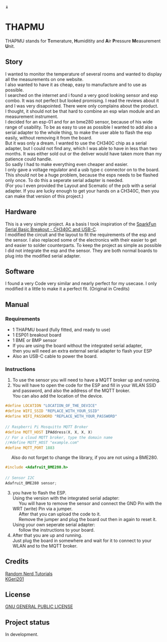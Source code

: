 <img src="THAPMU.svg" alt="Logo" style="height: 10px; width:10px;"/>

# THAPMU
THAPMU stands for **T**emerature, **H**umiditity and **A**ir **P**ressure **M**easurement **U**nit.

## Story
I wanted to monitor the temperature of several rooms and wanted to display all the measurements on one website.  
I also wanted to have it as cheap, easy to manufacture and to use as possible.  
I searched on the internet and i found a very good looking sensor and esp combo.
It was not perfect but looked promising.
I read the reviews about it and I was very disapointed.
There were only complains about the product.  
I thought, it should not be that hard to combine an esp wlan module and an measurement instrument.  
I decided for an esp-01 and for an bme280 sensor, because of his wide range of usability.
To be as easy to use as possible I wanted to add also a serial adapter to the whole thing, to make the user able to flash the esp easily, without removing it from the board.  
But it was only a dream. I wanted to use the CH340C chip as a serial adapter, but I could not find any, which I was able to have in less than two months. It was either sold out or the deliver would have taken more than my patience could handle.  
So sadly I had to make everything even cheaper and easier.  
I only gave a voltage regulator and a usb type c connector on to the board. This should not be a huge problem, because the esps needs to be flashed only once. To do this a seperate serial adapter is needed.  
(For you I even provided the Layout and Scematic of the pcb with a serial adapter. If you are lucky enough to get your hands on a CH340C, then you can make that version of this project.)

## Hardware
This is a very simple project. As a basis I took inspiration of the [SparkFun Serial Basic Breakout - CH340C and USB-C](https://www.sparkfun.com/products/15096).  
I modified the circuit and the layout to fit the requirements of the esp and the sensor. I also replaced some of the electronics with their easier to get and easier to solder counterparts.
To keep the project as simple as possible I did not integrate the esp and the sensor.
They are both normal boards to plug into the modified serial adapter.

## Software
I found a very Code very similar and nearly perfect for my usecase.
I only modified it a little to make it a perfect fit.
(Original in Credits)

## Manual
### Requirements
* 1 THAPMU board (fully fitted, and ready to use)
* 1 ESP01 breakout board
* 1 BME or BMP sensor
* If you are using the board without the integrated serial adapter,  
  then you will need an extra external serial adapter to flash your ESP
* Also an USB-C cable to power the board.

### Instructions
1. To use the sensor you will need to have a MQTT broker up and running.  
2. You will have to open the code for the ESP and fill in your WLAN SSID and password, and also the address of the MQTT broker.  
You can also add the location of the device.
```ino
#define LOCATION "LOCATION_OF_THE_DEVICE"
#define WIFI_SSID "REPLACE_WITH_YOUR_SSID"
#define WIFI_PASSWORD "REPLACE_WITH_YOUR_PASSWORD"

// Raspberri Pi Mosquitto MQTT Broker
#define MQTT_HOST IPAddress(X, X, X, X)
// For a cloud MQTT broker, type the domain name
//#define MQTT_HOST "example.com"
#define MQTT_PORT 1883
``` 
&nbsp;&nbsp;&nbsp;&nbsp; Also do not forget to change the library, if you are not using a BME280.
```ino
#include <Adafruit_BME280.h>

// Sensor I2C
Adafruit_BME280 sensor;
```
3. you have to flash the ESP.  
Using the version with the integrated serial adapter:  
&nbsp;&nbsp;&nbsp;&nbsp; You will have to remove the sensor and connect the GND Pin with the WRT (write) Pin via a jumper.  
&nbsp;&nbsp;&nbsp;&nbsp; After that you can upload the code to it.  
&nbsp;&nbsp;&nbsp;&nbsp; Remove the jumper and plug the board out then in again to reset it.  
Using your own seperate serial adapter:  
&nbsp;&nbsp;&nbsp;&nbsp; follow the instructions to your board.   
4. After that you are up and running.  
Just plug the board in somewhere and wait for it to connect to your WLAN and to the MQTT broker.

## Credits
[Random Nerd Tutorials](https://randomnerdtutorials.com/esp8266-nodemcu-mqtt-publish-bme280-arduino/)  
[KGeri201](https://github.com/KGeri201)  

## License
[GNU GENERAL PUBLIC LICENSE](https://choosealicense.com/licenses/gpl-3.0/)

## Project status
In development.
